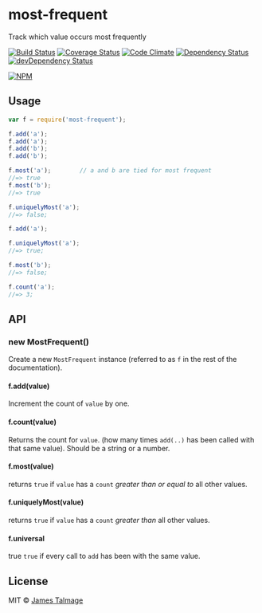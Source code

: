 # most-frequent 

Track which value occurs most frequently

[![Build Status](https://travis-ci.org/jamestalmage/most-frequent.svg?branch=master)](https://travis-ci.org/jamestalmage/most-frequent)
[![Coverage Status](https://coveralls.io/repos/jamestalmage/most-frequent/badge.svg?branch=master&service=github)](https://coveralls.io/github/jamestalmage/most-frequent?branch=master)
[![Code Climate](https://codeclimate.com/github/jamestalmage/most-frequent/badges/gpa.svg)](https://codeclimate.com/github/jamestalmage/most-frequent)
[![Dependency Status](https://david-dm.org/jamestalmage/most-frequent.svg)](https://david-dm.org/jamestalmage/most-frequent)
[![devDependency Status](https://david-dm.org/jamestalmage/most-frequent/dev-status.svg)](https://david-dm.org/jamestalmage/most-frequent#info=devDependencies)

[![NPM](https://nodei.co/npm/most-frequent.png)](https://nodei.co/npm/most-frequent/)

## Usage

```js
var f = require('most-frequent');

f.add('a');
f.add('a');
f.add('b');
f.add('b');

f.most('a');        // a and b are tied for most frequent
//=> true
f.most('b');
//=> true

f.uniquelyMost('a');
//=> false;

f.add('a');

f.uniquelyMost('a');
//=> true;

f.most('b');
//=> false;

f.count('a');
//=> 3;

```

## API

### new MostFrequent()

Create a new `MostFrequent` instance (referred to as `f` in the rest of the documentation).

#### f.add(value)

Increment the count of `value` by one.

#### f.count(value)

Returns the count for `value`. (how many times `add(..)` has been called with that same value).
Should be a string or a number.

#### f.most(value)

returns `true` if `value` has a `count` *greater than or equal to* all other values.

#### f.uniquelyMost(value)

returns `true` if `value` has a `count` *greater than* all other values.

#### f.universal

true `true` if every call to `add` has been with the same value.

## License

MIT © [James Talmage](http://github.com/jamestalmage)
